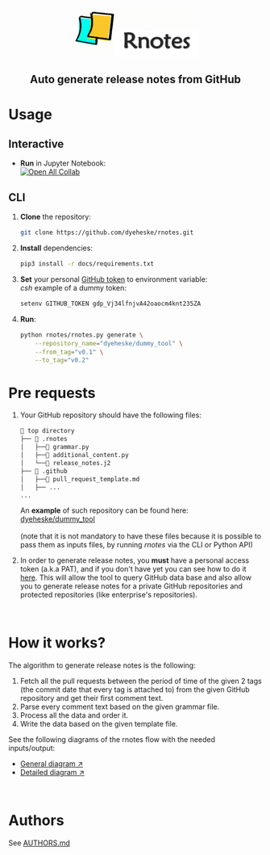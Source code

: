 <p align="center">
<img src="./docs/images/logo.png" width=250 height=100/>
</p>
<h2 align="center">Auto generate release notes from GitHub</h2>

# Usage
## Interactive
* **Run** in Jupyter Notebook:  
    [![Open All Collab](https://colab.research.google.com/assets/colab-badge.svg)](https://colab.research.google.com/github/dyeheske/rnotes/blob/master/docs/rnotes.ipynb)

## CLI
  1. **Clone** the repository:
      ```bash
      git clone https://github.com/dyeheske/rnotes.git
      ```
  2. **Install** dependencies:
      ```bash
      pip3 install -r docs/requirements.txt
      ```
  3. **Set** your personal [GitHub token](https://docs.github.com/en/enterprise-server@3.4/authentication/keeping-your-account-and-data-secure/creating-a-personal-access-token) to environment variable:<br>
      *csh* example of a dummy token:
      ```bash
      setenv GITHUB_TOKEN gdp_Vj34lfnjvA42oaocm4knt235ZA
      ```
  4. **Run**:
      ```bash
      python rnotes/rnotes.py generate \
          --repository_name="dyeheske/dummy_tool" \
          --from_tag="v0.1" \
          --to_tag="v0.2"
      ```

# Pre requests
  1. Your GitHub repository should have the following files:
      ```text
      📁 top directory
      ├── 📁 .rnotes
      │   ├──📄 grammar.py
      │   ├──📄 additional_content.py
      │   └──📄 release_notes.j2
      ├── 📁 .github
      │   ├──📄 pull_request_template.md
      │   ├── ...
      ...
      ```
      An **example** of such repository can be found here: [dyeheske/dummy_tool](https://github.com/dyeheske/dummy_tool)<br><br>
      (note that it is not mandatory to have these files because it is possible to pass them as inputs files, by running *rnotes* via the CLI or Python API)<br>

  2. In order to generate release notes, you **must** have a personal access token (a.k.a PAT), and if you don't have yet you can see how to do it [here](https://docs.github.com/en/authentication/keeping-your-account-and-data-secure/creating-a-personal-access-token#creating-a-personal-access-token-classic). This will allow the tool to query GitHub data base and also allow you to generate release notes for a private GitHub repositories and protected repositories (like enterprise's repositories).
<br>

# How it works?
The algorithm to generate release notes is the following:<br>
  1. Fetch all the pull requests between the period of time of the given 2 tags (the commit date that every tag is attached to) from the given GitHub repository and get their first comment text.
  2. Parse every comment text based on the given grammar file.
  3. Process all the data and order it.
  4. Write the data based on the given template file.

See the following diagrams of the rnotes flow with the needed inputs/output:  
  * [General diagram ↗️](https://github.com/dyeheske/rnotes/blob/master/docs/images/rnotes_black_box.png)
  * [Detailed diagram ↗️](https://github.com/dyeheske/rnotes/blob/master/docs/images/rnotes.png)
<br>

# Authors
See [AUTHORS.md](https://github.com/dyeheske/rnotes/blob/master/AUTHORS.md)
